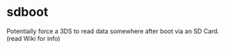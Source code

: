 # sdboot
Potentially force a 3DS to read data somewhere after boot via an SD Card. (read Wiki for info)
